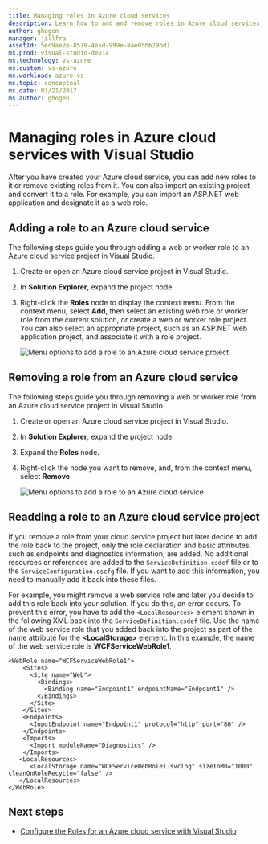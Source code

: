 ```yaml
---
title: Managing roles in Azure cloud services
description: Learn how to add and remove roles in Azure cloud services with Visual Studio.
author: ghogen
manager: jillfra
assetId: 5ec9ae2e-8579-4e5d-999e-8ae05b629bd1
ms.prod: visual-studio-dev14
ms.technology: vs-azure
ms.custom: vs-azure
ms.workload: azure-vs
ms.topic: conceptual
ms.date: 03/21/2017
ms.author: ghogen
---
```

# Managing roles in Azure cloud services with Visual Studio
After you have created your Azure cloud service, you can add new roles to it or remove existing roles from it. You can also import an existing project and convert it to a role. For example, you can import an ASP.NET web application and designate it as a web role.

## Adding a role to an Azure cloud service
The following steps guide you through adding a web or worker role to an Azure cloud service project in Visual Studio.

1. Create or open an Azure cloud service project in Visual Studio.

1. In **Solution Explorer**, expand the project node

1. Right-click the **Roles** node to display the context menu. From the context menu, select **Add**, then select an existing web role or worker role from the current solution, or create a web or worker role project. You can also select an appropriate project, such as an ASP.NET web application project, and associate it with a role project.

    ![Menu options to add a role to an Azure cloud service project](./media/vs-azure-tools-cloud-service-project-managing-roles/add-role.png)

## Removing a role from an Azure cloud service
The following steps guide you through removing a web or worker role from an Azure cloud service project in Visual Studio.

1. Create or open an Azure cloud service project in Visual Studio.

1. In **Solution Explorer**, expand the project node

1. Expand the **Roles** node.

1. Right-click the node you want to remove, and, from the context menu, select **Remove**.

    ![Menu options to add a role to an Azure cloud service](./media/vs-azure-tools-cloud-service-project-managing-roles/remove-role.png)

## Readding a role to an Azure cloud service project
If you remove a role from your cloud service project but later decide to add the role back to the project, only the role declaration and basic attributes, such as endpoints and diagnostics information, are added. No additional resources or references are added to the `ServiceDefinition.csdef` file or to the `ServiceConfiguration.cscfg` file. If you want to add this information, you need to manually add it back into these files.

For example, you might remove a web service role and later you decide to add this role back into your solution. If you do this, an error occurs. To prevent this error, you have to add the `<LocalResources>` element shown in the following XML back into the `ServiceDefinition.csdef` file. Use the name of the web service role that you added back into the project as part of the name attribute for the **\<LocalStorage>** element. In this example, the name of the web service role is **WCFServiceWebRole1**.

    <WebRole name="WCFServiceWebRole1">
        <Sites>
          <Site name="Web">
            <Bindings>
              <Binding name="Endpoint1" endpointName="Endpoint1" />
            </Bindings>
          </Site>
        </Sites>
        <Endpoints>
          <InputEndpoint name="Endpoint1" protocol="http" port="80" />
        </Endpoints>
        <Imports>
          <Import moduleName="Diagnostics" />
        </Imports>
       <LocalResources>
          <LocalStorage name="WCFServiceWebRole1.svclog" sizeInMB="1000" cleanOnRoleRecycle="false" />
       </LocalResources>
    </WebRole>

## Next steps
- [Configure the Roles for an Azure cloud service with Visual Studio](vs-azure-tools-configure-roles-for-cloud-service.md)
